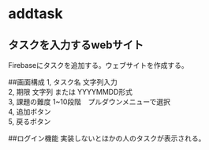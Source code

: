 # addtask
## タスクを入力するwebサイト
Firebaseにタスクを追加する。ウェブサイトを作成する。


##画面構成
1, タスク名 文字列入力<br>
2, 期限 文字列 または YYYYMMDD形式<br>
3, 課題の難度 1~10段階　プルダウンメニューで選択<br>
4, 追加ボタン<br>
5, 戻るボタン<br>

##ログイン機能
実装しないとほかの人のタスクが表示される。<br>
